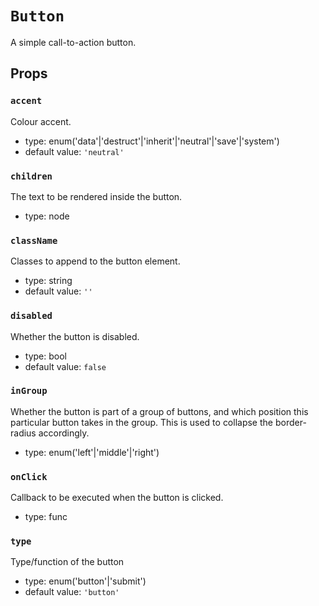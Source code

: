`Button`
========

A simple call-to-action button.

Props
-----

### `accent`

Colour accent.

- type: enum('data'|'destruct'|'inherit'|'neutral'|'save'|'system')
- default value: `'neutral'`


### `children`

The text to be rendered inside the button.

- type: node


### `className`

Classes to append to the button element.

- type: string
- default value: `''`


### `disabled`

Whether the button is disabled.

- type: bool
- default value: `false`


### `inGroup`

Whether the button is part of a group of buttons, and which position this particular button takes in the group. This is used to collapse the border-radius accordingly.

- type: enum('left'|'middle'|'right')


### `onClick`

Callback to be executed when the button is clicked.

- type: func


### `type`

Type/function of the button

- type: enum('button'|'submit')
- default value: `'button'`

